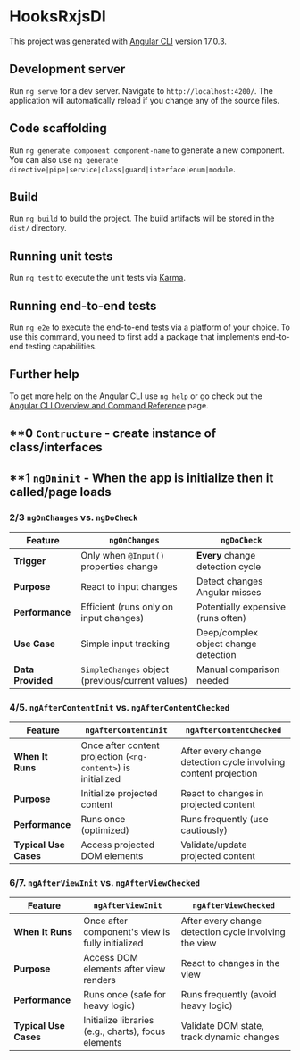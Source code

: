 # HooksRxjsDI

This project was generated with [Angular CLI](https://github.com/angular/angular-cli) version 17.0.3.

## Development server

Run `ng serve` for a dev server. Navigate to `http://localhost:4200/`. The application will automatically reload if you change any of the source files.

## Code scaffolding

Run `ng generate component component-name` to generate a new component. You can also use `ng generate directive|pipe|service|class|guard|interface|enum|module`.

## Build

Run `ng build` to build the project. The build artifacts will be stored in the `dist/` directory.

## Running unit tests

Run `ng test` to execute the unit tests via [Karma](https://karma-runner.github.io).

## Running end-to-end tests

Run `ng e2e` to execute the end-to-end tests via a platform of your choice. To use this command, you need to first add a package that implements end-to-end testing capabilities.

## Further help

To get more help on the Angular CLI use `ng help` or go check out the [Angular CLI Overview and Command Reference](https://angular.io/cli) page.

## **0 `Contructure` - create instance of class/interfaces

## **1 `ngOninit` - When the app is initialize then it called/page loads

### **2/3 `ngOnChanges` vs. `ngDoCheck`**
| Feature                | `ngOnChanges`                          | `ngDoCheck`                          |
|------------------------|----------------------------------------|--------------------------------------|
| **Trigger**            | Only when `@Input()` properties change | **Every** change detection cycle     |
| **Purpose**            | React to input changes                 | Detect changes Angular misses        |
| **Performance**        | Efficient (runs only on input changes) | Potentially expensive (runs often)   |
| **Use Case**           | Simple input tracking                  | Deep/complex object change detection |
| **Data Provided**      | `SimpleChanges` object (previous/current values) | Manual comparison needed |


### **4/5. `ngAfterContentInit` vs. `ngAfterContentChecked`**
| Feature                | `ngAfterContentInit`                | `ngAfterContentChecked`              |
|------------------------|-------------------------------------|---------------------------------------|
| **When It Runs**       | Once after content projection (`<ng-content>`) is initialized | After every change detection cycle involving content projection |
| **Purpose**            | Initialize projected content        | React to changes in projected content |
| **Performance**        | Runs once (optimized)               | Runs frequently (use cautiously)      |
| **Typical Use Cases**  | Access projected DOM elements       | Validate/update projected content    |


### **6/7. `ngAfterViewInit` vs. `ngAfterViewChecked`**
| Feature                | `ngAfterViewInit`                   | `ngAfterViewChecked`                 |
|------------------------|-------------------------------------|---------------------------------------|
| **When It Runs**       | Once after component's view is fully initialized | After every change detection cycle involving the view |
| **Purpose**            | Access DOM elements after view renders | React to changes in the view         |
| **Performance**        | Runs once (safe for heavy logic)    | Runs frequently (avoid heavy logic)   |
| **Typical Use Cases**  | Initialize libraries (e.g., charts), focus elements | Validate DOM state, track dynamic changes |
